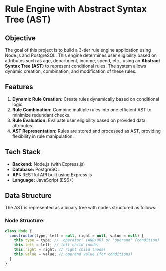 # Rule Engine with Abstract Syntax Tree (AST)

## Objective

The goal of this project is to build a 3-tier rule engine application using Node.js and PostgreSQL. This engine determines user eligibility based on attributes such as age, department, income, spend, etc., using an **Abstract Syntax Tree (AST)** to represent conditional rules. The system allows dynamic creation, combination, and modification of these rules.

## Features

1. **Dynamic Rule Creation:** Create rules dynamically based on conditional logic.
2. **Rule Combination:** Combine multiple rules into one efficient AST to minimize redundant checks.
3. **Rule Evaluation:** Evaluate user eligibility based on provided data attributes.
4. **AST Representation:** Rules are stored and processed as AST, providing flexibility in rule manipulation.

## Tech Stack

- **Backend:** Node.js (with Express.js)
- **Database:** PostgreSQL
- **API:** RESTful API built using Express.js
- **Language:** JavaScript (ES6+)

## Data Structure

The AST is represented as a binary tree with nodes structured as follows:

### Node Structure:

```js
class Node {
  constructor(type, left = null, right = null, value = null) {
    this.type = type; // 'operator' (AND/OR) or 'operand' (condition)
    this.left = left; // left child (node)
    this.right = right; // right child (node)
    this.value = value; // operand value (for conditions)
  }
}
```
